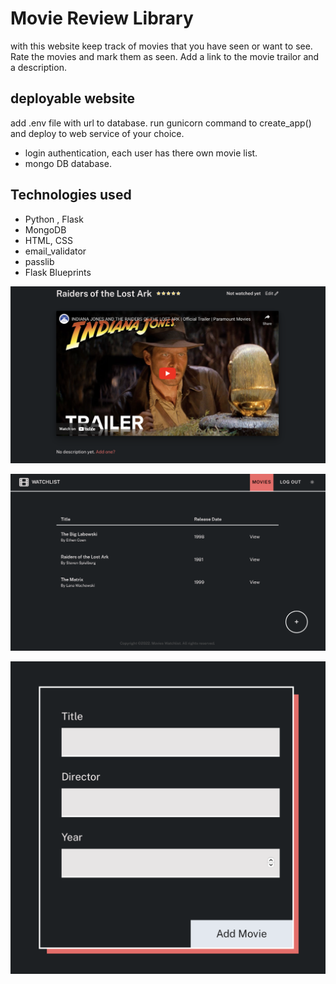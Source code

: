# Movie Review Library
with this website keep track of movies that you have seen or want to see. Rate the movies and mark them as seen. Add a link to the movie trailor and a description.

## deployable website
add .env file with url to database.
run gunicorn command to create_app() and deploy to web service of your choice.

- login authentication, each user has there own movie list.
- mongo DB database. 

## Technologies used
- Python , Flask
- MongoDB
- HTML, CSS
- email_validator
- passlib
- Flask Blueprints


![Alt text](/movie_library/images/rating-page.png?raw=true "rating-page.png")

![Alt text](/movie_library/images/movie-table.png?raw=true "movie-table.png")

![Alt text](/movie_library/images/add-movie.png?raw=true "add-movie.png")
